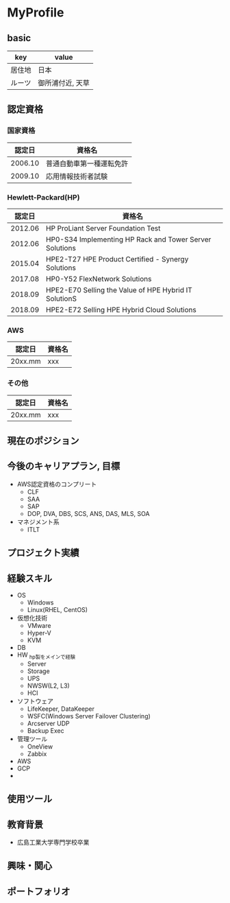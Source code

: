 # MyProfile

## basic
|key|value|
|-|-|
|居住地|日本|
|ルーツ|御所浦付近, 天草|


## 認定資格
### 国家資格
|認定日|資格名|
|-|-|
|2006.10|普通自動車第一種運転免許|
|2009.10|応用情報技術者試験|

### Hewlett-Packard(HP)
|認定日|資格名|
|-|-|
|2012.06|HP ProLiant Server Foundation Test|
|2012.06|HP0-S34 Implementing HP Rack and Tower Server Solutions|
|2015.04|HPE2-T27 HPE Product Certified - Synergy Solutions|
|2017.08|HP0-Y52 FlexNetwork Solutions|
|2018.09|HPE2-E70 Selling the Value of HPE Hybrid IT SolutionS|
|2018.09|HPE2-E72 Selling HPE Hybrid Cloud Solutions|

### AWS
|認定日|資格名|
|-|-|
|20xx.mm|xxx|

### その他
|認定日|資格名|
|-|-|
|20xx.mm|xxx|


## 現在のポジション

## 今後のキャリアプラン, 目標
* AWS認定資格のコンプリート
  * CLF
  * SAA
  * SAP
  * DOP, DVA, DBS, SCS, ANS, DAS, MLS, SOA
* マネジメント系
  * ITLT

## プロジェクト実績

## 経験スキル
* OS
  * Windows
  * Linux(RHEL, CentOS)
* 仮想化技術
  * VMware
  * Hyper-V
  * KVM
* DB
* HW <sub>hp製をメインで経験</sub>
  * Server
  * Storage
  * UPS
  * NWSW(L2, L3)
  * HCI
* ソフトウェア
  * LifeKeeper, DataKeeper
  * WSFC(Windows Server Failover Clustering)
  * Arcserver UDP
  * Backup Exec
* 管理ツール
  *  OneView
  *  Zabbix
* AWS
* GCP
* 

## 使用ツール

## 教育背景
* 広島工業大学専門学校卒業

## 興味・関心

## ポートフォリオ
